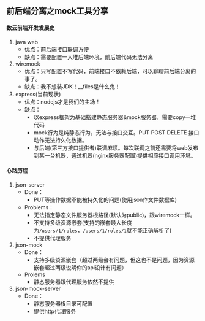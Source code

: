 ## 前后端分离之mock工具分享

#### 数云前端开发发展史
1. java web
	* 优点：前后端接口联调方便
	* 缺点：需要配置一大堆后端环境，前后端代码无法分离
2. wiremock
	* 优点：只写配置不写代码，前端接口不依赖后端，可以聊聊前后端分离的事了。
	* 缺点：我不想装JDK！__files是什么鬼！
3. express(当前现状)
	* 优点：nodejs才是我们的主场！
	* 缺点：
		* 以express框架为基础搭建静态服务器&mock服务器，需要copy一堆代码
		* mock行为是纯静态行为，无法与接口交互。PUT POST DELETE 接口动作无法持久化数据。
		* 与后端(第三方接口提供者)联调麻烦。每次联调之前还需要将web发布到某一台机器，通过机器(nginx服务器配置)提供相应接口调用环境。

#### 心路历程
1. json-server  
	* Done：
		* PUT等操作数据不能被持久化的问题(使用json作文件数据库)
	* Problems：
		* 无法指定静态文件服务器根路径(默认为public)，跟wiremock一样。
		* 不支持多级资源嵌套(支持的嵌套最大长度为```/users/1/roles```，```/users/1/roles/1```就不能正确解析了)
		* 不提供代理服务
2. json-mock
	* Done：
		* 支持多级资源嵌套（超过两级会有问题，但这也不是问题，因为资源嵌套超过两级说明你的api设计有问题）
	* Prolems
		* 静态服务器跟代理服务依然不提供
3. json-mock-server
	* Done：
		* 静态服务器根目录可配置
		* 提供http代理服务
